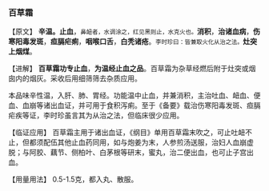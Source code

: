 ### 百草霜

【原文】 **辛温。止血**，<small>鼻衄者，水调涂之，红见黑则止，水克火也。</small>**消积**，**治诸血病**，**伤寒阳毒发斑**，**疸膈疟痢**，**咽喉口舌**，**白秃诸疮**。<small>李时珍曰：皆兼取火化从治之法。</small>**灶突上烟煤**。

【进解】 **百草霜功专止血**，**为温经止血之品**。百草霜为杂草经燃后附于灶突或烟囱内的烟灰。采收后用细筛筛去杂质应用。

本品味辛性温，入肝、肺、胃经。功能温中止血，并兼消积，主治吐血、衄血、便血、血崩等诸出血证，并可用于食积泻痢。至于《备要》载治伤寒阳毒发斑、疸膈疟疾等证，李时珍虽言其为从治之法，但临床很少应用。

【临证应用】  百草霜主用于诸出血证，《纲目》单用百草霜末吹之，可止吐衄不止，但都须配伍其他止血药同用，如与炮姜为末，人参煎汤送服，治妇人血崩虚脱；与阿胶、藕节、侧柏叶、白茅根等研末，蜜丸，治二便出血，也可止子宫出血。

【用量用法】   0.5-1.5克，都入丸、散服。
